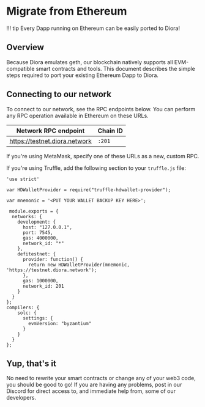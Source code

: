 # Migrate from Ethereum

!!! tip
    Every Dapp running on Ethereum can be easily ported to Diora!

## Overview

Because Diora emulates geth, our blockchain natively supports all EVM-compatible smart contracts and tools. This document describes the simple steps required to port your existing Ethereum Dapp to Diora.

## Connecting to our network


To connect to our network, see the RPC endpoints below. You can perform any RPC operation available in Ethereum on these URLs.

| Network RPC endpoint | Chain ID  |
| ----------- | ---------- |
| https://testnet.diora.network  | `:201` |

If you're using MetaMask, specify one of these URLs as a new, custom RPC.

If you're using Truffle, add the following section to your ```truffle.js``` file:

``` 
'use strict'

var HDWalletProvider = require("truffle-hdwallet-provider");

var mnemonic = '<PUT YOUR WALLET BACKUP KEY HERE>';

 module.exports = {
  networks: {
    development: {
      host: "127.0.0.1",
      port: 7545,
      gas: 4000000,
      network_id: "*"
    },
    defitestnet: {
      provider: function() {
        return new HDWalletProvider(mnemonic, 'https://testnet.diora.network');
      },
      gas: 1000000,
      network_id: 201
    }
  }
};
compilers: {
    solc: {
      settings: {
        evmVersion: "byzantium"
      }
    }
  }
};

```

## Yup, that's it

No need to rewrite your smart contracts or change any of your web3 code, you should be good to go! If you are having any problems, post in our Discord for direct access to, and immediate help from, some of our developers.